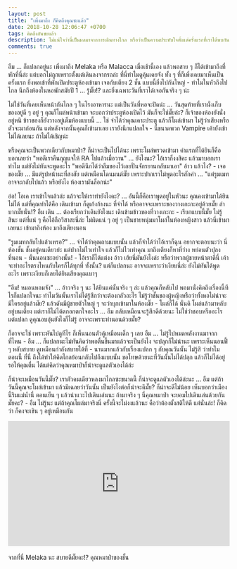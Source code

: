 ```yaml
---
layout: post
title: "เพิ่งมาถึง ก็คิดถึงคุณซะแล้ว"
date: 2018-10-28 12:06:47 +0700
tags: คิดถึงกันซะแล้ว
description: ไม่แน่ใจว่านี่เป็นผลมาจากการเดินทางไกล หรือว่าเป็นความประทับใจตั้งแต่ครั้งแรกที่เราได้พบกัน (จริงๆ)
comments: true
---
```

อืม ... ก็แปลกอยู่นะ เพิ่งมาถึง Melaka หรือ Malacca เมื่อเช้านี้เอง แล้วพอสาย ๆ ก็ได้เข้ามาถึงที่พักที่นี่ล่ะ แต่บอกไม่ถูกเพราะตั้งแต่เดินลงจากรถล่ะ ที่นี่ทำไมดูคุ้นเคยจัง ทั้ง ๆ ที่ก็เพิ่งเคยมาเห็นเป็นครั้งแรก ยิ่งพอเข้าที่พักเปิดประตูห้องเข้ามา เจอกับเตียง 2 ชั้น แบบนี้ยิ่งไปกันใหญ่ - ทำไมในหัวถึงไปไกล นึกถึงห้องในหอพักสมัยปี 1 ... รู้มั๊ย!? และยิ่งเฉพาะวันที่เราได้เจอกันจริง ๆ น่ะ

ไม่ใช่วันที่เคยเห็นหน้ากันไกล ๆ ในโรงอาหารนะ แต่เป็นวันที่หอจะปิดน่ะ ... วันสุดท้ายที่เรานั่งเก็บของอยู่ดี ๆ อยู่ ๆ คุณก็โผล่หน้าเข้ามา จะบอกว่าประตูห้องเปิดไว้ มันก็จะใช่มั๊ยล่ะ? ก็เจ้าของห้องยังนั่งอยู่หนิ ข้าวของก็ยังวางอยู่เต็มห้องแบบนี้ ... ใช่ จำได้ว่าคุณเคาะประตู แล้วก็โผล่เข้ามา ไม่รู้ว่าเสียงหรือตัวจะมาก่อนกัน แต่หลังจากนั้นคุณก็เข้ามาเลย เรายังนึกแปลกใจ - นี่ขนาดพวก Vampire เค้ายังเข้าไม่ได้เลยนะ ถ้าไม่ได้เชิญน่ะ

หรือคุณจะเป็นพวกเดียวกับหมาป่า? ก็น่าจะเป็นไปได้นะ เพราะโผล่พรวดเข้ามา คำแรกที่ได้ยินก็คือบอกเลยว่า "พอดีเราคืนกุญแจให้ RA ไปแล้วเมื่อวาน" ... ยังไงนะ? ไอ้เราก็งงสิคะ แล้วมาบอกเราทำไม แต่ยังไม่ทันจะพูดอะไร "พอดีนึกได้ว่าลืมของไว้เลยปั่นจักรยานกลับมาเอา" อ้าว แล้วไง? - เจอของมั๊ย ... มีแต่รูปหน้านะที่สงสัย แต่เหมือนโดนมนต์มั๊ย เพราะปากเราไม่พูดอะไรสักคำ ... "แต่รูมเมทอาจจะกลับไปแล้ว หรือยังไง ห้องเรามันล็อกน่ะ"

อ๋อ! โอเค เราเข้าใจแล้วล่ะ แล้วจะให้เราทำยังไงคะ? ... อันนี้ก็คือเราพูดอยู่ในหัวนะ คุณคงเข้ามาได้ยินไม่ได้ แต่ที่คุณทำได้คือ เดินเข้ามา ก็ดูเก้งก้างนะ ที่จำได้ หรืออาจจะเพราะของวางเกะกะอยู่ด้วยมั๊ย ลำบากมั๊ยนั่น!? อืม เดิน ... ต้องเรียกว่าเดินยังไงนะ เดินข้ามข้าวของที่วางเกะกะ - เรียกแบบนี้มั๊ย ไม่รู้สินะ แต่ที่แน่ ๆ คือไอ้ถือวิสาสะนี่ล่ะ ไม่ผิดแน่ ๆ อยู่ ๆ เป็นชายหนุ่มมาโผล่ในห้องหญิงสาว แล้วนี่เข้ามาเลยนะ เข้ามาถึงห้อง มาถึงเตียงนอน

"รูมเมทกลับไปแล้วเหรอ?" ... จำได้ว่าคุณถามแบบนั้น แล้วก็จำได้ว่าไอ้เราก็ฉุน อยากจะตอบนะว่า นี่ห้องชั้น ชั้นอยู่คนเดียวย่ะ แต่ปากไม่ไวเท่าใจ แล้วก็ไม่ไวเท่าคุณ มาถึงเตียงก็หาที่ว่าง หย่อนตัวปุลงที่นอน - นั่นนอนซะอย่างนั้น! - ไอ้เราก็ได้แต่งง อ้าว เฮ้ยนี่มันยังไงล่ะ หรือว่าพวกผู้ชายหน้าตาดีนี่ เค้าจะทำอะไรตรงไหนกับใครก็ได้ทุกที่ ทั้งนั้น? แต่ก็แปลกนะ อาจจะเพราะว่าเงียบนี่ล่ะ ยังไม่ทันได้พูดอะไร เพราะเงียบก็เลยได้ยินเสียงคุณเบาๆ

"อืม! หมอนหอมจัง" ... อ้าวจริง ๆ นะ ได้ยินแค่นั้นจริง ๆ ล่ะ แล้วคุณก็หลับไป พอมานั่งคิดถึงเรื่องนี้ทีไรก็แปลกใจนะ ทำไมวันนั้นเราไม่ได้รู้สึกว่าจะต้องกลัวอะไร ไม่รู้ว่าชั้นของผู้หญิงหรือว่าทั้งหอไม่น่าจะมีใครอยู่แล้วมํ๊ย? แล้วดันมีผู้ชายตัวใหญ่ ๆ จะว่าบุกเข้ามาในห้องมั๊ย - โผล่ก็ได้ นั่นดิ โผล่แล้วมาหลับอยู่บนเตียง แต่เราก็ไม่ได้ตกอกตกใจอะไร ... อืม กลับเหมือนจะรู้สึกดีด้วยนะ ไม่ใช่ว่าชอบหรืออะไร แต่แปลก ดูคุณอบอุ่นยังไงก็ไม่รู้ อาจจะเพราะท่านอนด้วยมั๊ย?

ก็อาจจะใช่ เพราะหันไปดูทีไร ก็เห็นนอนตัวคู้เหมือนเด็ก ๆ เลย อืม ... ไม่รู้ไปหมดพลังงานมาจากที่ไหน - อืม ... ก็แปลกนะไม่ทันคิดว่าพอตื่นขึ้นมาแล้วจะเป็นยังไง จะปลุกก็ไม่น่านะ เพราะเห็นนอนฟี้ ๆ หลับสบาย ดูเหมือนกำลังสบายได้ที่ - นานมากแล้วกับเรื่องแปลก ๆ กับคุณวันนั้น ไม่รู้สิ ว่าทำไมตอนนี้ ที่นี่ ถึงได้ทำให้คิดไกลย้อนกลับไปถึงแบบนั้น ขอโทษด้วยนะที่วันนั้นไม่ได้ปลุก แล้วก็ไม่ได้อยู่รอให้คุณตื่น ได้แต่คิดว่าคุณหมาป่าก็น่าจะดูแลตัวเองได้ล่ะ

ก็น่าจะเหมือนวันนี้มั๊ย? เราตัวคนเดียวหลงมาไกลซะขนาดนี้ ก็น่าจะดูแลตัวเองได้ล่ะนะ ... อืม แต่ถ้าวันนี้คุณจะโผล่เข้ามา แล้วมีเฉลยว่าวันนั้น เป็นยังไงต่อก็น่าจะดีมั๊ย? ก็น่าจะดีไม่น้อย เห็นบอกว่าเมืองนี้ริมแม่น้ำนี่ ตอนเย็น ๆ แล้วน่าแวะไปเดินเล่นนะ ถ้ามาจริง ๆ นี่คุณหมาป่า จะยอมไปเดินเล่นด้วยกันมั๊ยคะ? - อืม ไม่รู้นะ แต่ถ้าคุณโผล่มาจริงนี่ ครั้งนี้จะไม่งงแล้วนะ คือว่าต้องตั้งสติให้ดี แต่นั่นล่ะ! ก็คิดว่า ก็คงจะเขิน ๆ อยู่เหมือนกัน

<div style="position:relative;width:100%;height:0;padding-bottom:56.25%;">
<iframe style="width:100%;height:100%;position:absolute;top:0;left:0;" src="https://www.youtube.com/embed/C4DcS4DUvao" frameborder="0" allow="autoplay; encrypted-media" allowfullscreen>
</iframe>
</div>
<br />จากที่นี่ Melaka นะ <i class="fa fa-heart" style="color:#C38FD6"></i> สบายดีมั๊ยคะ!? คุณหมาป่าของชั้น

